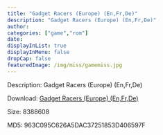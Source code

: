 ```yaml
---
title: "Gadget Racers (Europe) (En,Fr,De)"
description: "Gadget Racers (Europe) (En,Fr,De)"
author: 
categories: ["game","rom"]
date: 
displayInList: true
displayInMenu: false
dropCap: false
featuredImage: /img/miss/gamemiss.jpg
---
```


Description: Gadget Racers (Europe) (En,Fr,De)

Download: <a style="text-decoration:underline;" href="https://mega.nz/#!GKAAFAKB!iLrbLLeGe7E1lNI6cTbF8WsUL9zt8cs4H4Lmq-FwvIY" target = "_blank" rel = "nofollow" > Gadget Racers (Europe) (En,Fr,De)</a>

Size: 8388608

MD5: 963C095C626A5DAC37251853D406597F

